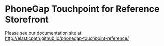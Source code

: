 PhoneGap Touchpoint for Reference Storefront
============
Please see our documentation site at: 
http://elasticpath.github.io/phonegap-touchpoint-reference/
